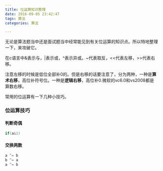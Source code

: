 ```yaml
---
title: 位运算知识整理
date: 2016-09-05 23:42:47
tags: 算法
categories: 算法

---
```


无论是算法题当中还是面试题当中经常能见到有关位运算的知识点。所以特地整理一下，来攻破它。

在c语言中&表示与，|表示或，^表示异或。~代表取反，<<代表左移，>>代表右移。

注意左移的时候是低位全部补0的。但是右移的话要注意了，分为两种，一种是**算术右移**，高位补符号位。一种是**逻辑右移**，高位补0.微软的vc6.0和vs2008都是算数右移。

常用的位运算有一下几种小技巧。

### 位运算技巧

#### 判断奇偶

``` c++
if(a&1)
```

#### 交换两数

``` c++
a ^= b
b ^= a
a ^= b
```